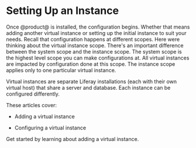 # Setting Up an Instance [](id=setting-up-an-instance)

Once @product@ is installed, the configuration begins. Whether that means adding
another virtual instance or setting up the initial instance to suit your needs.
Recall that configuration happens at different scopes. Here were thinking about
the virtual instance scope. There's an important difference between the system
scope and the instance scope. The system scope is the highest level scope you
can make configurations at. All virtual instances are impacted by configuration
done at this scope. The instance scope applies only to one particular virtual
instance. 

Virtual instances are separate Liferay installations (each with their own
virtual host) that share a server and database. Each instance can be configured
differently.

These articles cover:

- Adding a virtual instance

- Configuring a virtual instance

Get started by learning about adding a virtual instance.


